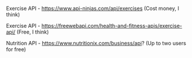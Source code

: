 Exercise API - https://www.api-ninjas.com/api/exercises  (Cost money, I think)

Exercise API - https://freewebapi.com/health-and-fitness-apis/exercise-api/ (Free, I think)

Nutrition API - https://www.nutritionix.com/business/api? (Up to two users for free)

